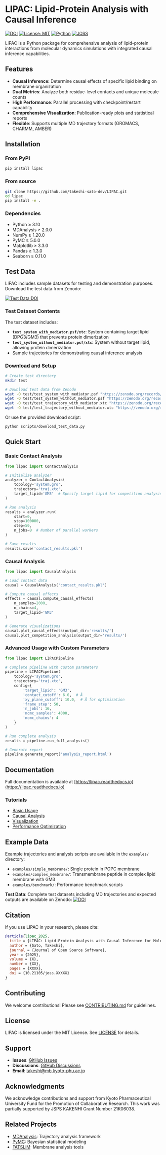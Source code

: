 # LIPAC: Lipid-Protein Analysis with Causal Inference

[![DOI](https://zenodo.org/badge/DOI/10.5281/zenodo.16891334.svg)](https://doi.org/10.5281/zenodo.16891334)
[![License: MIT](https://img.shields.io/badge/License-MIT-yellow.svg)](https://opensource.org/licenses/MIT)
[![Python](https://img.shields.io/badge/python-3.10%2B-blue)](https://www.python.org/downloads/)
[![JOSS](https://joss.theoj.org/papers/10.21105/joss.XXXXX/status.svg)](https://doi.org/10.21105/joss.XXXXX)

LIPAC is a Python package for comprehensive analysis of lipid-protein interactions from molecular dynamics simulations with integrated causal inference capabilities.

## Features

- **Causal Inference**: Determine causal effects of specific lipid binding on membrane organization
- **Dual Metrics**: Analyze both residue-level contacts and unique molecule counts
- **High Performance**: Parallel processing with checkpoint/restart capability
- **Comprehensive Visualization**: Publication-ready plots and statistical reports
- **Flexible**: Supports multiple MD trajectory formats (GROMACS, CHARMM, AMBER)

## Installation

### From PyPI
```bash
pip install lipac
```

### From source
```bash
git clone https://github.com/takeshi-sato-dev/LIPAC.git
cd lipac
pip install -e .
```

### Dependencies
- Python ≥ 3.10
- MDAnalysis ≥ 2.0.0
- NumPy ≥ 1.20.0
- PyMC ≥ 5.0.0
- Matplotlib ≥ 3.3.0
- Pandas ≥ 1.3.0
- Seaborn ≥ 0.11.0

## Test Data

LIPAC includes sample datasets for testing and demonstration purposes. Download the test data from Zenodo:

[![Test Data DOI](https://zenodo.org/badge/DOI/10.5281/zenodo.17211644.svg)](https://doi.org/10.5281/zenodo.17211644)

### Test Dataset Contents

The test dataset includes:
- **`test_system_with_mediator.psf/xtc`**: System containing target lipid (DPG3/GM3) that prevents protein dimerization
- **`test_system_without_mediator.psf/xtc`**: System without target lipid, allowing protein dimerization
- Sample trajectories for demonstrating causal inference analysis

### Download and Setup

```bash
# Create test directory
mkdir test

# Download test data from Zenodo
wget -O test/test_system_with_mediator.psf "https://zenodo.org/records/17211644/files/test_system_with_mediator.psf"
wget -O test/test_system_without_mediator.psf "https://zenodo.org/records/17211644/files/test_system_without_mediator.psf"
wget -O test/test_trajectory_with_mediator.xtc "https://zenodo.org/records/17211644/files/test_trajectory_with_mediator.xtc"
wget -O test/test_trajectory_without_mediator.xtc "https://zenodo.org/records/17211644/files/test_trajectory_without_mediator.xtc"
```

Or use the provided download script:
```bash
python scripts/download_test_data.py
```

## Quick Start

### Basic Contact Analysis
```python
from lipac import ContactAnalysis

# Initialize analyzer
analyzer = ContactAnalysis(
    topology='system.gro',
    trajectory='traj.xtc',
    target_lipid='GM3'  # Specify target lipid for competition analysis
)

# Run analysis
results = analyzer.run(
    start=0, 
    stop=100000, 
    step=50,
    n_jobs=8  # Number of parallel workers
)

# Save results
results.save('contact_results.pkl')
```

### Causal Analysis
```python
from lipac import CausalAnalysis

# Load contact data
causal = CausalAnalysis('contact_results.pkl')

# Compute causal effects
effects = causal.compute_causal_effects(
    n_samples=2000,
    n_chains=4,
    target_lipid='GM3'
)

# Generate visualizations
causal.plot_causal_effects(output_dir='results/')
causal.plot_competition_analysis(output_dir='results/')
```

### Advanced Usage with Custom Parameters
```python
from lipac import LIPACPipeline

# Complete pipeline with custom parameters
pipeline = LIPACPipeline(
    topology='system.gro',
    trajectory='traj.xtc',
    config={
        'target_lipid': 'GM3',
        'contact_cutoff': 6.0,  # Å
        'xy_plane_cutoff': 10.0,  # Å for optimization
        'frame_step': 50,
        'n_jobs': 16,
        'mcmc_samples': 4000,
        'mcmc_chains': 4
    }
)

# Run complete analysis
results = pipeline.run_full_analysis()

# Generate report
pipeline.generate_report('analysis_report.html')
```

## Documentation

Full documentation is available at [https://lipac.readthedocs.io](https://lipac.readthedocs.io)

### Tutorials
- [Basic Usage](docs/tutorials/basic_usage.md)
- [Causal Analysis](docs/tutorials/causal_analysis.md)
- [Visualization](docs/tutorials/visualization.md)
- [Performance Optimization](docs/tutorials/optimization.md)

## Example Data

Example trajectories and analysis scripts are available in the `examples/` directory:
- `examples/simple_membrane/`: Single protein in POPC membrane
- `examples/complex_membrane/`: Transmembrane peptide in complex lipid membrane with GM3
- `examples/benchmark/`: Performance benchmark scripts

**Test Data**: Complete test datasets including MD trajectories and expected outputs are available on Zenodo: [![DOI](https://zenodo.org/badge/DOI/10.5281/zenodo.17211644.svg)](https://doi.org/10.5281/zenodo.17211644)

## Citation

If you use LIPAC in your research, please cite:

```bibtex
@article{lipac_2025,
  title = {LIPAC: Lipid-Protein Analysis with Causal Inference for Molecular Dynamics Simulations},
  author = {Sato, Takeshi},
  journal = {Journal of Open Source Software},
  year = {2025},
  volume = {X},
  number = {XX},
  pages = {XXXX},
  doi = {10.21105/joss.XXXXX}
}
```

## Contributing

We welcome contributions! Please see [CONTRIBUTING.md](CONTRIBUTING.md) for guidelines.

## License

LIPAC is licensed under the MIT License. See [LICENSE](LICENSE) for details.

## Support

- **Issues**: [GitHub Issues](https://github.com/takeshi-sato-dev/lipac/issues)
- **Discussions**: [GitHub Discussions](https://github.com/takeshi-sato-dev/lipac/discussions)
- **Email**: takeshi@mb.kyoto-phu.ac.jp

## Acknowledgments

We acknowledge contributions and support from Kyoto Pharmaceutical University Fund for the Promotion of Collaborative Research. This work was partially supported by JSPS KAKENHI Grant Number 21K06038.

## Related Projects

- [MDAnalysis](https://www.mdanalysis.org/): Trajectory analysis framework
- [PyMC](https://www.pymc.io/): Bayesian statistical modeling
- [FATSLiM](https://github.com/FATSLiM/fatslim): Membrane analysis tools